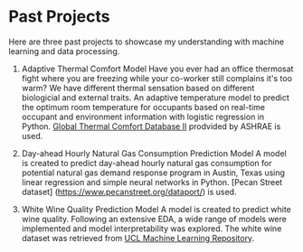 # Past Projects 

Here are three past projects to showcase my understanding with machine learning and data processing. 

1. Adaptive Thermal Comfort Model 
Have you ever had an office thermosat fight where you are freezing while your co-worker still complains it's too warm? We have different thermal sensation based on different biologicial and external traits. An adaptive temperature model to predict the optimum room temperature for occupants based on real-time occupant and environment information with logistic regression in Python. [Global Thermal Comfort Database II](http://www.comfortdatabase.com) prodvided by ASHRAE is used. 

2. Day-ahead Hourly Natural Gas Consumption Prediction Model 
A model is created to predict day-ahead hourly natural gas consumption for potential natural gas demand response program in Austin, Texas using linear regression and simple neural networks in Python. [Pecan Street dataset] (https://www.pecanstreet.org/dataport/) is used. 

3. White Wine Quality Prediction Model 
A model is created to predict white wine quality. Following an extensive EDA, a wide range of models were implemented and model interpretability was explored. The white wine dataset was retrieved from [UCL Machine Learning Repository](https://archive.ics.uci.edu/ml/datasets/wine+quality). 

